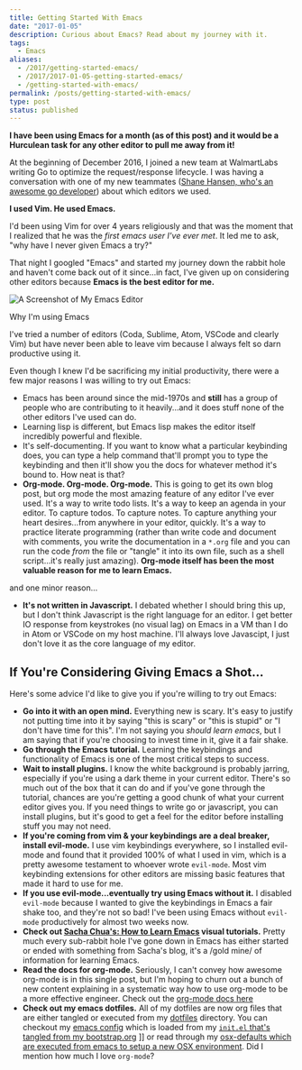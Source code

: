 ```yaml
---
title: Getting Started With Emacs
date: "2017-01-05"
description: Curious about Emacs? Read about my journey with it.
tags:
  - Emacs
aliases:
  - /2017/getting-started-emacs/
  - /2017/2017-01-05-getting-started-emacs/
  - /getting-started-with-emacs/
permalink: /posts/getting-started-with-emacs/
type: post
status: published
---
```




**I have been using Emacs for a month (as of this post) and it would be a Hurculean task for any other editor to pull me away from it!**

At the beginning of December 2016, I joined a new team at WalmartLabs writing Go to optimize the request/response lifecycle. I was having a conversation with one of my new teammates ([Shane Hansen, who's an awesome go developer](https://www.whitane.com/)) about which editors we used.

**I used Vim. He used Emacs.**

I'd been using Vim for over 4 years religiously and that was the moment that I realized that he was the _first emacs user I've ever met_. It led me to ask, "why have I never given Emacs a try?"

That night I googled "Emacs" and started my journey down the rabbit hole and haven't come back out of it since...in fact, I've given up on considering other editors because **Emacs is the best editor for me.**

![A Screenshot of My Emacs Editor](/img/emacs.png)

Why I'm using Emacs

I've tried a number of editors (Coda, Sublime, Atom, VSCode and clearly Vim) but have never been able to leave vim because I always felt so darn productive using it.

Even though I knew I'd be sacrificing my initial productivity, there were a few major reasons I was willing to try out Emacs:

- Emacs has been around since the mid-1970s and **still** has a group of people who are contributing to it heavily...and it does stuff none of the other editors I've used can do.
- Learning lisp is different, but Emacs lisp makes the editor itself incredibly powerful and flexible.
- It's self-documenting. If you want to know what a particular keybinding does, you can type a help command that'll prompt you to type the keybinding and then it'll show you the docs for whatever method it's bound to. How neat is that?
- **Org-mode. Org-mode. Org-mode.** This is going to get its own blog post, but org mode the most amazing feature of any editor I've ever used. It's a way to write todo lists. It's a way to keep an agenda in your editor. To capture todos. To capture notes. To capture anything your heart desires...from anywhere in your editor, quickly. It's a way to practice literate programming (rather than write code and document with comments, you write the documentation in a `*.org` file and you can run the code _from_ the file or "tangle" it into its own file, such as a shell script...it's really just amazing). **Org-mode itself has been the most valuable reason for me to learn Emacs.**

and one minor reason...

- **It's not written in Javascript.** I debated whether I should bring this up, but I don't think Javascript is the right language for an editor. I get better IO response from keystrokes (no visual lag) on Emacs in a VM than I do in Atom or VSCode on my host machine. I'll always love Javascipt, I just don't love it as the core language of my editor.

## If You're Considering Giving Emacs a Shot...

Here's some advice I'd like to give you if you're willing to try out Emacs:

- **Go into it with an open mind.** Everything new is scary. It's easy to justify not putting time into it by saying "this is scary" or "this is stupid" or "I don't have time for this". I'm not saying you _should learn emacs_, but I am saying that if you're choosing to invest time in it, give it a fair shake.
- **Go through the Emacs tutorial.** Learning the keybindings and functionality of Emacs is one of the most critical steps to success.
- **Wait to install plugins.** I know the white background is probably jarring, especially if you're using a dark theme in your current editor. There's so much out of the box that it can do and if you've gone through the tutorial, chances are you're getting a good chunk of what your current editor gives you. If you need things to write go or javascript, you can install plugins, but it's good to get a feel for the editor before installing stuff you may not need.
- **If you're coming from vim & your keybindings are a deal breaker, install evil-mode.** I use vim keybindings everywhere, so I installed evil-mode and found that it provided 100% of what I used in vim, which is a pretty awesome testament to whoever wrote `evil-mode`. Most vim keybinding extensions for other editors are missing basic features that made it hard to use for me.
- **If you use evil-mode...eventually try using Emacs without it.** I disabled `evil-mode` because I wanted to give the keybindings in Emacs a fair shake too, and they're not so bad! I've been using Emacs without `evil-mode` productively for almost two weeks now.
- **Check out [Sacha Chua's: How to Learn Emacs](https://sachachua.com/blog/2013/05/how-to-learn-emacs-a-hand-drawn-one-pager-for-beginners/) visual tutorials.** Pretty much every sub-rabbit hole I've gone down in Emacs has either started or ended with something from Sacha's blog, it's a /gold mine/ of information for learning Emacs.
- **Read the docs for org-mode.** Seriously, I can't convey how awesome org-mode is in this single post, but I'm hoping to churn out a bunch of new content explaining in a systematic way how to use org-mode to be a more effective engineer. Check out the [org-mode docs here](https://orgmode.org/)
- **Check out my emacs dotfiles.** All of my dotfiles are now org files that are either tangled or executed from my [dotfiles](https://github.com/chaseadamsio/dotfiles) directory. You can checkout my [emacs config](https://github.com/chaseadamsio/dotfiles/blob/master/emacs.org) which is loaded from my [`init.el` that's tangled from my bootstrap.org](https://github.com/chaseadamsio/dotfiles/blob/master/bootstrap.org) ]] or read through my [osx-defaults which are executed from emacs to setup a new OSX environment](https://github.com/chaseadamsio/dotfiles/blob/master/osx-defaults.org). Did I mention how much I love `org-mode`?
